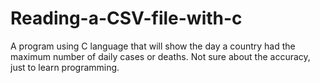 # Reading-a-CSV-file-with-c
A program using C language that will show the day a country had the maximum number of daily cases or deaths.
Not sure about the accuracy, just to learn programming.

